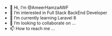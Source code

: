 - 👋 Hi, I’m @AmeerHamzaAWF
- 👀 I’m interested in Full Stack BackEnd Developer
- 🌱 I’m currently learning Laravel 8
- 💞️ I’m looking to collaborate on ...
- 📫 How to reach me ...

<!---
AmeerHamzaAWF/AmeerHamzaAWF is a ✨ special ✨ repository because its `README.md` (this file) appears on your GitHub profile.
You can click the Preview link to take a look at your changes.
--->
